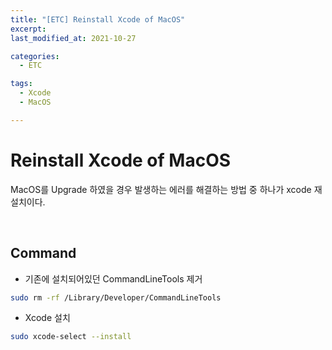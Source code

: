 ```yaml
---
title: "[ETC] Reinstall Xcode of MacOS"
excerpt: 
last_modified_at: 2021-10-27

categories:
  - ETC

tags:
  - Xcode
  - MacOS

---
```


# Reinstall Xcode of MacOS

MacOS를 Upgrade 하였을 경우 발생하는 에러를 해결하는 방법 중 하나가 xcode 재설치이다.  

<br>

## Command

- 기존에 설치되어있던 CommandLineTools 제거

```bash
sudo rm -rf /Library/Developer/CommandLineTools
```

- Xcode 설치

```bash
sudo xcode-select --install
```
